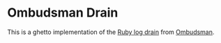 # Ombudsman Drain

This is a ghetto implementation of the [Ruby log drain](https://github.com/pedro/ombudsman/blob/master/lib/drain.rb) from [Ombudsman](https://github.com/pedro/ombudsman).
